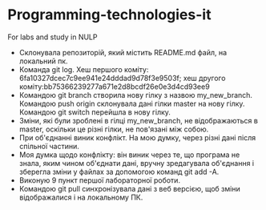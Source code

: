 # Programming-technologies-it
For labs and study in NULP
* Склонувала репозиторій, який містить README.md файл, на локальний пк.
* Команда git log. Хеш першого коміту: 6fa10327dcec7c9ee941e24dddad9d78f3e9503f; хеш другого коміту:bb75366239277a671e2d8bcdf26e0e3d4cd93ee9
* Командою git branch створила нову гілку з назвою my_new_branch. Командою push origin склонувала дані гілки master на нову гілку. Командою git switch перейшла в нову гілку. 
* Зміни, які були зроблені в гілці my_new_branch, не відображаються в master, оскільки це різні гілки, не пов'язані між собою. 
* При об'єднанні виник конфлікт. На мою думку, через різні дані після спільної частини.
* Моя думка щодо конфлікту: він виник через те, що програма не знала, яким чином об'єднати дані, вручну зредагувала об'єднання і зберегла зміни у файлах за допомогою команд git add -A.
* Виконую 9 пункт першої лабораторної роботи.
* Командою git pull синхронізувала дані з веб версією, щоб зміни відображалися і на локальному ПК.